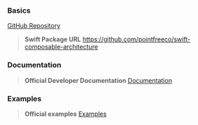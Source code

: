 ### Basics
[GitHub Repository](https://github.com/pointfreeco/swift-composable-architecture)

> **Swift Package URL** https://github.com/pointfreeco/swift-composable-architecture

### Documentation
> **Official Developer Documentation** [Documentation](https://pointfreeco.github.io/swift-composable-architecture/main/documentation/composablearchitecture/)

### Examples
> **Official examples** [Examples](https://github.com/pointfreeco/swift-composable-architecture#examples)
